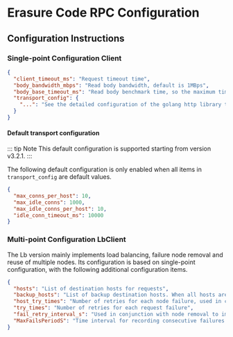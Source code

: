 # Erasure Code RPC Configuration

## Configuration Instructions
### Single-point Configuration Client
```json
{
  "client_timeout_ms": "Request timeout time",
  "body_bandwidth_mbps": "Read body bandwidth, default is 1MBps",
  "body_base_timeout_ms": "Read body benchmark time, so the maximum time to read body is body_base_timeout_ms+size/body_bandwidth_mbps(converted to ms)",
  "transport_config": {
    "...": "See the detailed configuration of the golang http library transport. In general, it can be ignored, and the default configuration is provided in the code"
  }
}
```

#### Default transport configuration

::: tip Note
This default configuration is supported starting from version v3.2.1.
:::

The following default configuration is only enabled when all items in `transport_config` are default values.

```json
{
  "max_conns_per_host": 10,
  "max_idle_conns": 1000,
  "max_idle_conns_per_host": 10,
  "idle_conn_timeout_ms": 10000
}

```

### Multi-point Configuration LbClient

The Lb version mainly implements load balancing, failure node removal and reuse of multiple nodes. Its configuration is based on single-point configuration, with the following additional configuration items.

```json
{
  "hosts": "List of destination hosts for requests",
  "backup_hosts": "List of backup destination hosts. When all hosts are unavailable, they will be used",
  "host_try_times": "Number of retries for each node failure, used in conjunction with node removal. When a target host fails continuously for host_try_times times, if the failure removal mechanism is enabled, the node will be removed from the available list",
  "try_times": "Number of retries for each request failure",
  "fail_retry_interval_s": "Used in conjunction with node removal to implement the time interval for failed nodes to be reused. If this value is less than or equal to 0, no removal will be performed. The default value is -1",
  "MaxFailsPeriodS": "Time interval for recording consecutive failures. For example, if the current node has failed N times, when the time interval between the N+1th failure and the Nth failure is less than this value, the node will be recorded as the N+1th failure. Otherwise, it will be recorded as the first failure"
}